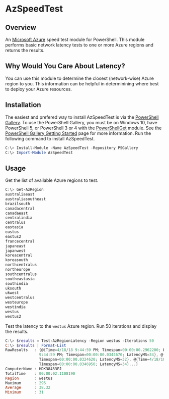 # AzSpeedTest

## Overview

An [Microsoft Azure](https://azure.microsoft.com) speed test module for PowerShell.
This module performs basic network latency tests to one or more Azure regions and returns the results.

## Why Would You Care About Latency?

You can use this module to determine the closest (network-wise) Azure region to you.
This information can be helpful in determinining where best to deploy your Azure resources.
## Installation

The easiest and prefered way to install AzSpeedTest is via the [PowerShell Gallery](https://www.powershellgallery.com/).
To use the PowerShell Gallery,
you must be on Windows 10, have PowerShell 5, or PowerShell 3 or 4 with the [PowerShellGet](http://go.microsoft.com/fwlink/?LinkID=746217&clcid=0x409)
module.
See the [PowerShell Gallery Getting Started](https://www.powershellgallery.com/GettingStarted?section=Get%20Started) page for more information.
Run the following command to install AzSpeedTest.

```powershell
C:\> Install-Module -Name AzSpeedTest -Repository PSGallery
C:\> Import-Module AzSpeedTest
```

## Usage

Get the list of available Azure regions to test.

```powershell
C:\> Get-AzRegion
australiaeast
australiasoutheast
brazilsouth
canadacentral
canadaeast
centralindia
centralus
eastasia
eastus
eastus2
francecentral
japaneast
japanwest
koreacentral
koreasouth
northcentralus
northeurope
southcentralus
southeastasia
southindia
uksouth
ukwest
westcentralus
westeurope
westindia
westus
westus2
```

Test the latency to the `westus` Azure region. Run 50 iterations and display the results.

```powershell
C:\> $results = Test-AzRegionLatency -Region westus -Iterations 50
C:\> $results | Format-List
RawResults   : {@{Time=4/18/18 9:44:59 PM; Timespan=00:00:00.2962200; LatencyMS=296}, @{Time=4/18/18
               9:44:59 PM; Timespan=00:00:00.0344670; LatencyMS=34}, @{Time=4/18/18 9:45:00 PM;
               Timespan=00:00:00.0324620; LatencyMS=32}, @{Time=4/18/18 9:45:00 PM;
               Timespan=00:00:00.0346950; LatencyMS=34}...}
ComputerName : HDK38433FJ
TotalTime    : 00:00:02.1108190
Region       : westus
Maximum      : 296
Average      : 38.32
Minimum      : 31
```
